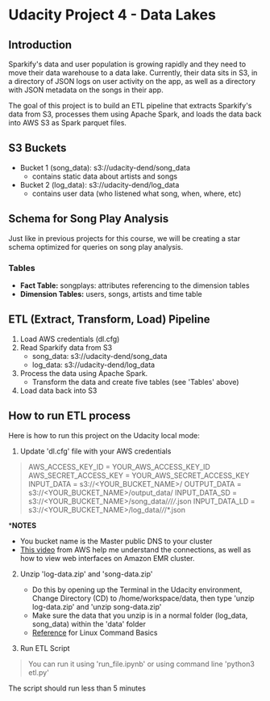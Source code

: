 # Udacity Project 4 - Data Lakes

## Introduction
Sparkify's data and user population is growing rapidly and they need to move their data warehouse to a data lake. Currently, their data sits in S3, in a directory of JSON logs on user activity on the app, as well as a directory with JSON metadata on the songs in their app.

The goal of this project is to build an ETL pipeline that extracts Sparkify's data from S3, processes them using Apache Spark, and loads the data back into AWS S3 as Spark parquet files.

## S3 Buckets
- Bucket 1 (song_data): s3://udacity-dend/song_data 
    - contains static data about artists and songs
- Bucket 2 (log_data): s3://udacity-dend/log_data 
    - contains user data (who listened what song, when, where, etc)
    
## Schema for Song Play Analysis
Just like in previous projects for this course, we will be creating a star schema optimized for queries on song play analysis.

### Tables
- **Fact Table:** songplays: attributes referencing to the dimension tables
- **Dimension Tables:** users, songs, artists and time table

## ETL (Extract, Transform, Load) Pipeline
1. Load AWS credentials  (dl.cfg)
2. Read Sparkify data from S3
    - song_data: s3://udacity-dend/song_data
    - log_data: s3://udacity-dend/log_data
3. Process the data using Apache Spark.
    - Transform the data and create five tables (see 'Tables' above)
4. Load data back into S3
    


## How to run ETL process
Here is how to run this project on the Udacity local mode:
1. Update 'dl.cfg' file with your AWS credentials
> AWS_ACCESS_KEY_ID     = YOUR_AWS_ACCESS_KEY_ID
> AWS_SECRET_ACCESS_KEY = YOUR_AWS_SECRET_ACCESS_KEY
> INPUT_DATA            = s3://<YOUR_BUCKET_NAME>/
> OUTPUT_DATA           = s3://<YOUR_BUCKET_NAME>/output_data/
> INPUT_DATA_SD         = s3://<YOUR_BUCKET_NAME>/song_data/*/*/*/*.json
> INPUT_DATA_LD         = s3://<YOUR_BUCKET_NAME>/log_data/*/*/*.json

***NOTES**
- You bucket name is the Master public DNS to your cluster
- [This video](https://www.youtube.com/watch?v=vS1L11qnoS8) from AWS help me understand the connections, as well as how to view web interfaces on Amazon EMR cluster.

2. Unzip 'log-data.zip' and 'song-data.zip'
    - Do this by opening up the Terminal in the Udacity environment, Change Directory (CD) to /home/workspace/data, then type 'unzip log-data.zip' and 'unzip song-data.zip'
    - Make sure the data that you unzip is in a normal folder (log_data, song_data) within the 'data' folder
    - [Reference](https://mathalope.co.uk/udacity-linux-command-basics/) for Linux Command Basics
    
3. Run ETL Script
 > You can run it using 'run_file.ipynb' or using command line 'python3 etl.py'
 
The script should run less than 5 minutes

    
